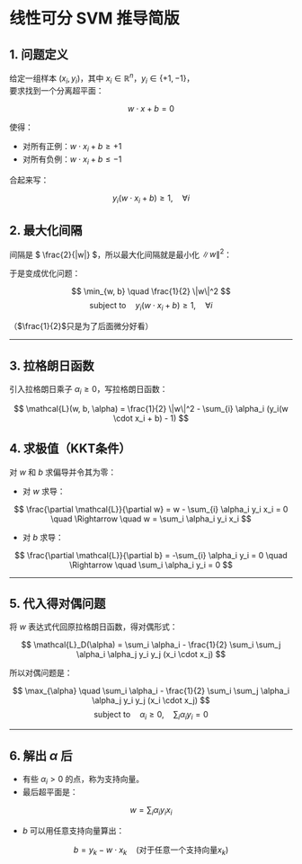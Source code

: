 ﻿# 线性可分 SVM 推导简版

## 1. 问题定义
给定一组样本 $(x_i, y_i)$，其中 $x_i \in \mathbb{R}^n$，$y_i \in \{+1, -1\}$，  
要求找到一个分离超平面：

$$
w \cdot x + b = 0
$$

使得：
- 对所有正例：$w \cdot x_i + b \geq +1$
- 对所有负例：$w \cdot x_i + b \leq -1$

合起来写：

$$
y_i(w \cdot x_i + b) \geq 1, \quad \forall i
$$

## 2. 最大化间隔

间隔是 $ \frac{2}{\|w\|} $，所以最大化间隔就是最小化 $\|w\|^2$：

于是变成优化问题：

$$
\min_{w, b} \quad \frac{1}{2} \|w\|^2
$$
$$
\text{subject to} \quad y_i(w \cdot x_i + b) \geq 1, \quad \forall i
$$

（$\frac{1}{2}$只是为了后面微分好看）

---

## 3. 拉格朗日函数
引入拉格朗日乘子 $\alpha_i \geq 0$，写拉格朗日函数：

$$
\mathcal{L}(w, b, \alpha) = \frac{1}{2} \|w\|^2 - \sum_{i} \alpha_i (y_i(w \cdot x_i + b) - 1)
$$

## 4. 求极值（KKT条件）
对 $w$ 和 $b$ 求偏导并令其为零：

- 对 $w$ 求导：

$$
\frac{\partial \mathcal{L}}{\partial w} = w - \sum_{i} \alpha_i y_i x_i = 0
\quad \Rightarrow \quad
w = \sum_i \alpha_i y_i x_i
$$

- 对 $b$ 求导：

$$
\frac{\partial \mathcal{L}}{\partial b} = -\sum_{i} \alpha_i y_i = 0
\quad \Rightarrow \quad
\sum_i \alpha_i y_i = 0
$$

---

## 5. 代入得对偶问题

将 $w$ 表达式代回原拉格朗日函数，得对偶形式：

$$
\mathcal{L}_D(\alpha) = \sum_i \alpha_i - \frac{1}{2} \sum_i \sum_j \alpha_i \alpha_j y_i y_j (x_i \cdot x_j)
$$

所以对偶问题是：

$$
\max_{\alpha} \quad \sum_i \alpha_i - \frac{1}{2} \sum_i \sum_j \alpha_i \alpha_j y_i y_j (x_i \cdot x_j)
$$
$$
\text{subject to} \quad \alpha_i \geq 0, \quad \sum_i \alpha_i y_i = 0
$$

---

## 6. 解出 $\alpha$ 后
- 有些 $\alpha_i > 0$ 的点，称为支持向量。
- 最后超平面是：

$$
w = \sum_i \alpha_i y_i x_i
$$

- $b$ 可以用任意支持向量算出：

$$
b = y_k - w \cdot x_k
\quad \text{(对于任意一个支持向量$x_k$)}
$$
